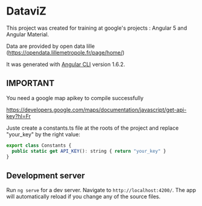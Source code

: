 # DataviZ
This project was created for training at google's projects : Angular 5 and Angular Material.

Data are provided by open data lille (https://opendata.lillemetropole.fr/page/home/)


It  was generated with [Angular CLI](https://github.com/angular/angular-cli) version 1.6.2.

## IMPORTANT 
You need a google map apikey to compile successfully 

https://developers.google.com/maps/documentation/javascript/get-api-key?hl=Fr

Juste create a constants.ts file at the roots of the project and replace "your_key" by the right value: 
```Javascript
export class Constants {
  public static get API_KEY(): string { return "your_key" }
}
```


## Development server

Run `ng serve` for a dev server. Navigate to `http://localhost:4200/`. The app will automatically reload if you change any of the source files.


